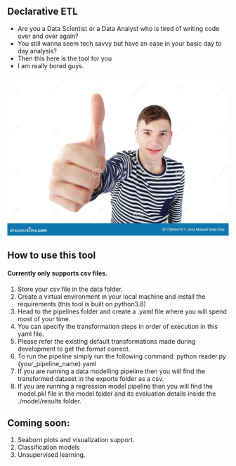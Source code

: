 ## Declarative ETL

- Are you a Data Scientist or a Data Analyst who is tired of writing code over and over again?
- You still wanna seem tech savvy but have an ease in your basic day to day analysis?
- Then this here is the tool for you
- I am really bored guys.

![alt text](https://github.com/the19thpirate/declarative-etl/blob/develop/funny-guy-saying-ok-isolated-white-background-73044470.webp)

## How to use this tool
#### Currently only supports csv files.
1. Store your csv file in the data folder.
2. Create a virtual environment in your local machine and install the requirements (this tool is built on python3.8)
3. Head to the pipelines folder and create a .yaml file where you will spend most of your time.
4. You can specify the transformation steps in order of execution in this yaml file.
5. Please refer the existing default transformations made during development to get the format correct.
6. To run the pipeline simply run the following command: python reader.py {your_pipeline_name}.yaml
7. If you are running a data modelling pipeline then you will find the transformed dataset in the exports folder as a csv.
8. If you are running a regression model pipeline then you will find the model.pkl file in the model folder and its evaluation details inside the ./model/results folder.


## Coming soon:
1. Seaborn plots and visualization support.
2. Classification models
3. Unsupervised learning.
